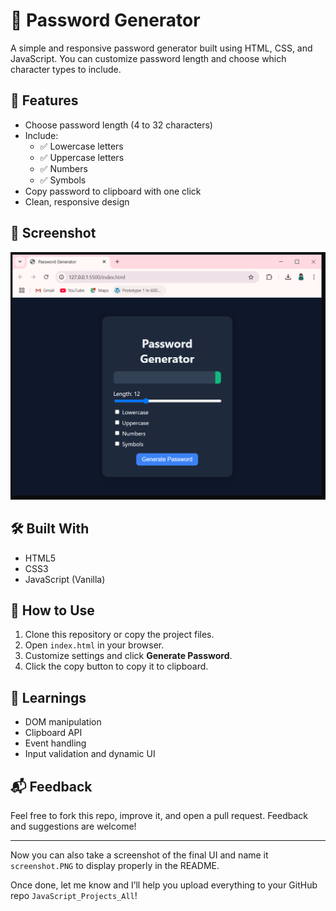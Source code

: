 # 🔐 Password Generator

A simple and responsive password generator built using HTML, CSS, and JavaScript. You can customize password length and choose which character types to include.

## 🚀 Features

- Choose password length (4 to 32 characters)
- Include:
  - ✅ Lowercase letters
  - ✅ Uppercase letters
  - ✅ Numbers
  - ✅ Symbols
- Copy password to clipboard with one click
- Clean, responsive design

## 📸 Screenshot

![Password Generator Screenshot](screenshot.PNG)

## 🛠️ Built With

- HTML5
- CSS3
- JavaScript (Vanilla)

## 📁 How to Use

1. Clone this repository or copy the project files.
2. Open `index.html` in your browser.
3. Customize settings and click **Generate Password**.
4. Click the copy button to copy it to clipboard.

## 🧠 Learnings

- DOM manipulation
- Clipboard API
- Event handling
- Input validation and dynamic UI

## 📬 Feedback

Feel free to fork this repo, improve it, and open a pull request. Feedback and suggestions are welcome!

---

Now you can also take a screenshot of the final UI and name it `screenshot.PNG` to display properly in the README.

Once done, let me know and I’ll help you upload everything to your GitHub repo `JavaScript_Projects_All`!
